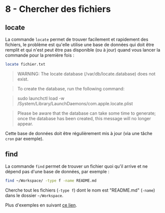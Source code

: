 # 8 - Chercher des fichiers

## locate

La commande `locate` permet de trouver facilement et rapidement des fichiers, le problème est qu'elle utilise une base de données qui doit être remplit et qui n'est peut être pas disponible (ou à jour) quand vous lancer la commande pour la première fois :

```bash
locate fichier.txt
```
> WARNING: The locate database (/var/db/locate.database) does not exist.

> To create the database, run the following command:

>   sudo launchctl load -w /System/Library/LaunchDaemons/com.apple.locate.plist

> Please be aware that the database can take some time to generate; once
the database has been created, this message will no longer appear.

Cette base de données doit être régulièrement mis à jour (via une tâche `cron` par exemple).

## find

La commande `find` permet de trouver un fichier quoi qu'il arrive et ne dépend pas d'une base de données, par exemple :

```bash
find ~/Workspace/ -type f -name README.md
```

Cherche tout les fichiers (`-type f`) dont le nom est "README.md" (`-name`) dans le dossier `~/Workspace`.

Plus d'exemples en suivant [ce lien](https://alvinalexander.com/unix/edu/examples/find.shtml).